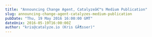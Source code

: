 ```yaml
---
title: "Announcing Change Agent, Catalyzeâ€™s Medium Publication"
slug: announcing-change-agent-catalyzes-medium-publication
pubDate: "Thu, 19 May 2016 16:00:00 GMT"
dateUnix: 2016-05-19T16:00:00Z
author: "kris@catalyze.io (Kris GÃ¶sser)"
---
```

